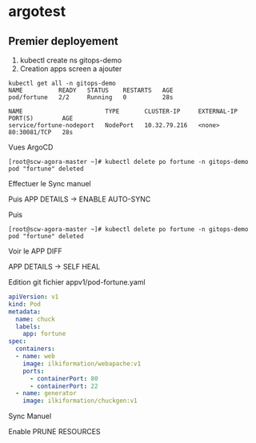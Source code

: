 # argotest

## Premier deployement

1)  kubectl create ns gitops-demo
2)  Creation apps 
    screen a ajouter
    
    

```console
kubectl get all -n gitops-demo
NAME          READY   STATUS    RESTARTS   AGE
pod/fortune   2/2     Running   0          28s

NAME                       TYPE       CLUSTER-IP     EXTERNAL-IP   PORT(S)        AGE
service/fortune-nodeport   NodePort   10.32.79.216   <none>        80:30081/TCP   28s
```

Vues ArgoCD

```console
[root@scw-agora-master ~]# kubectl delete po fortune -n gitops-demo
pod "fortune" deleted
```

Effectuer le Sync manuel

Puis
APP DETAILS -> ENABLE AUTO-SYNC

Puis

```console
[root@scw-agora-master ~]# kubectl delete po fortune -n gitops-demo
pod "fortune" deleted
```
Voir le APP DIFF


APP DETAILS -> SELF HEAL

Edition git fichier appv1/pod-fortune.yaml
```yaml
apiVersion: v1
kind: Pod
metadata:
  name: chuck
  labels:
    app: fortune
spec:
  containers:
  - name: web
    image: ilkiformation/webapache:v1
    ports:
      - containerPort: 80
      - containerPort: 22
  - name: generator
    image: ilkiformation/chuckgen:v1
   ```
    
Sync Manuel


Enable PRUNE RESOURCES
